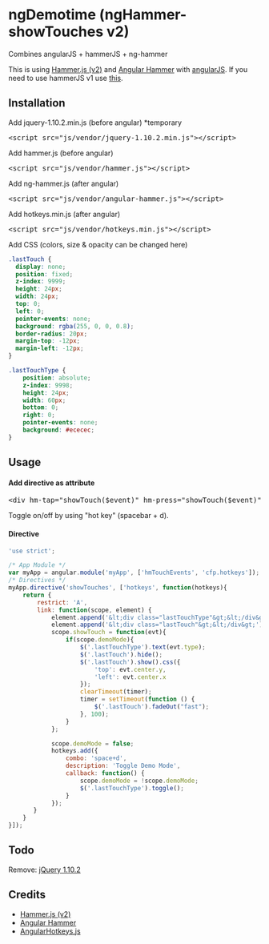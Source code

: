 # ngDemotime (ngHammer-showTouches v2)

Combines angularJS + hammerJS + ng-hammer

This is using <a href="http://hammerjs.github.io/" target="_blank">Hammer.js (v2)</a> and <a href="http://ryanmullins.github.io/angular-hammer/" target="_blank">Angular Hammer</a> with <a href="https://angularjs.org/" target="_blank">angularJS</a>.
If you need to use hammerJS v1 use <a href="https://github.com/awethentik/ngHammer-showTouches">this</a>.

## Installation

Add jquery-1.10.2.min.js (before angular) *temporary
<pre class="prettyprint linenums">
&lt;script src="js/vendor/jquery-1.10.2.min.js"&gt;&lt;/script&gt;
</pre>

Add hammer.js (before angular)
<pre class="prettyprint linenums">
&lt;script src="js/vendor/hammer.js"&gt;&lt;/script&gt;
</pre>

Add ng-hammer.js (after angular)
<pre class="prettyprint linenums">
&lt;script src="js/vendor/angular-hammer.js"&gt;&lt;/script&gt;
</pre>

Add hotkeys.min.js (after angular)
<pre class="prettyprint linenums">
&lt;script src="js/vendor/hotkeys.min.js"&gt;&lt;/script&gt;
</pre>

Add CSS (colors, size &amp; opacity can be changed here)

``` css
.lastTouch {
  display: none;
  position: fixed;
  z-index: 9999;
  height: 24px;
  width: 24px;
  top: 0;
  left: 0;
  pointer-events: none;
  background: rgba(255, 0, 0, 0.8);
  border-radius: 20px;
  margin-top: -12px;
  margin-left: -12px;
}

.lastTouchType {
	position: absolute;
	z-index: 9998;
	height: 24px;
	width: 60px;
	bottom: 0;
	right: 0;
	pointer-events: none;
	background: #ececec;
}

```

## Usage

<h4>Add directive as attribute</h4>
<pre class="prettyprint linenums">
&lt;div hm-tap="showTouch($event)" hm-press="showTouch($event)" hm-doubletap="showTouch($event)" show-touches&gt;&lt;/div&gt;
</pre>

Toggle on/off by using "hot key" (spacebar + d).

<h4>Directive</h4>

```javascript
'use strict';

/* App Module */
var myApp = angular.module('myApp', ['hmTouchEvents', 'cfp.hotkeys']);
/* Directives */
myApp.directive('showTouches', ['hotkeys', function(hotkeys){
	return {
		restrict: 'A',
		link: function(scope, element) {
			element.append('&lt;div class="lastTouchType"&gt;&lt;/div&gt;');
			element.append('&lt;div class="lastTouch"&gt;&lt;/div&gt;');
			scope.showTouch = function(evt){
				if(scope.demoMode){
					$('.lastTouchType').text(evt.type);
					$('.lastTouch').hide();
					$('.lastTouch').show().css({
						'top': evt.center.y,
						'left': evt.center.x
					});
					clearTimeout(timer);
					timer = setTimeout(function () {
						$('.lastTouch').fadeOut("fast");
					}, 100);
				}
			};

			scope.demoMode = false;
			hotkeys.add({
				combo: 'space+d',
				description: 'Toggle Demo Mode',
				callback: function() {
					scope.demoMode = !scope.demoMode;
					$('.lastTouchType').toggle();
				}
			});
	   }
	}
}]);
```

## Todo
Remove: <a href="http://jquery.com/" target="_blank">jQuery 1.10.2</a>

## Credits
<ul>
<li><a href="http://hammerjs.github.io/" target="_blank">Hammer.js (v2)</a></li>
<li><a href="http://ryanmullins.github.io/angular-hammer/" target="_blank">Angular Hammer</a></li>
<li><a href="http://chieffancypants.github.io/angular-hotkeys/" target="_blank">AngularHotkeys.js</a></li>
</ul>
